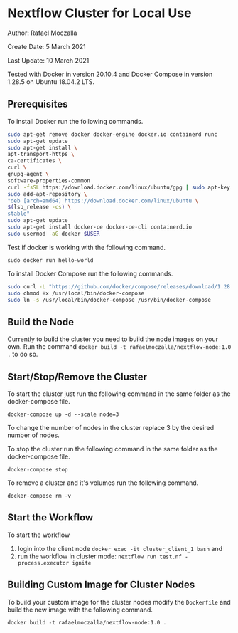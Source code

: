 # Nextflow Cluster for Local Use
Author: Rafael Moczalla

Create Date: 5 March 2021

Last Update: 10 March 2021

Tested with Docker in version 20.10.4 and Docker Compose in version 1.28.5 on Ubuntu 18.04.2 LTS.

## Prerequisites
To install Docker run the following commands.

   ```bash
   sudo apt-get remove docker docker-engine docker.io containerd runc
   sudo apt-get update
   sudo apt-get install \
   apt-transport-https \
   ca-certificates \
   curl \
   gnupg-agent \
   software-properties-common
   curl -fsSL https://download.docker.com/linux/ubuntu/gpg | sudo apt-key add -
   sudo add-apt-repository \
   "deb [arch=amd64] https://download.docker.com/linux/ubuntu \
   $(lsb_release -cs) \
   stable"
   sudo apt-get update
   sudo apt-get install docker-ce docker-ce-cli containerd.io
   sudo usermod -aG docker $USER
   ```

Test if docker is working with the following command.

   `sudo docker run hello-world`

To install Docker Compose run the following commands.

   ```bash
   sudo curl -L "https://github.com/docker/compose/releases/download/1.28.5/docker-compose-$(uname -s)-$(uname -m)" -o /usr/local/bin/docker-compose
   sudo chmod +x /usr/local/bin/docker-compose
   sudo ln -s /usr/local/bin/docker-compose /usr/bin/docker-compose
   ```

## Build the Node
Currently to build the cluster you need to build the node images on your own. Run the command
`docker build -t rafaelmoczalla/nextflow-node:1.0 .` to do so.

## Start/Stop/Remove the Cluster
To start the cluster just run the following command in the same folder as the docker-compose file.

   `docker-compose up -d --scale node=3`

To change the number of nodes in the cluster replace 3 by the desired number of nodes.

To stop the cluster run the following command in the same folder as the docker-compose file.

   `docker-compose stop`

To remove a cluster and it's volumes run the following command.

   `docker-compose rm -v`

## Start the Workflow
To start the workflow
1. login into the client node `docker exec -it cluster_client_1 bash` and
2. run the workflow in cluster mode: `nextflow run test.nf -process.executor ignite`

## Building Custom Image for Cluster Nodes
To build your custom image for the cluster nodes modify the `Dockerfile` and build the new image with the following command.

   `docker build -t rafaelmoczalla/nextflow-node:1.0 .`
